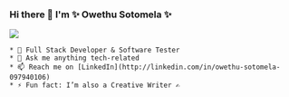 ### Hi there 👋  I'm  ✨ Owethu Sotomela ✨

![](https://komarev.com/ghpvc/?username=OwethuSotomela&label=Owethu+Sotomela's+Profile+Views&color=ff69b4)

<!--  * 🔭 I’m currently working on "airbnbmernstack App" -->
<!--  * 👯 I’m looking to collaborate on Building IOS / Android apps -->
	* 🚀 Full Stack Developer & Software Tester
	* 💬 Ask me anything tech-related
	* 📫 Reach me on [LinkedIn](http://linkedin.com/in/owethu-sotomela-097940106) 
	* ⚡ Fun fact: I’m also a Creative Writer ✍️

